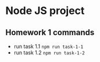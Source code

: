 # Node JS project

## Homework 1 commands
* run task 1.1 `npm run task-1-1`
* run task 1.2 `npm run task-1-2`
